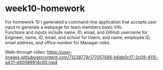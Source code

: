 # week10-homework

For homework 10 I generated a command-line application that accepts user input to generate a webpage for team members basic info. <br />
Functions and inputs include name, ID, email, and GitHub username for Engineer, name, ID, email, and school for Intern, and name, employee ID, email address, and office number for Manager roles.


Walk-through video: 
https://user-images.githubusercontent.com/71238779/177057566-b6eb0c17-2c09-4115-a431-d40589914c60.mp4

